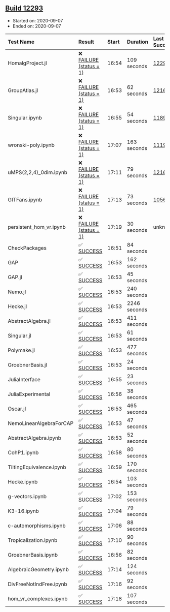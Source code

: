 ## [Build 12293](https://oscarci.mathematik.uni-kl.de/job/oscar/12293/)

* Started on: 2020-09-07
* Ended on: 2020-09-07

| Test Name    | Result | Start | Duration | Last Success | First Failure |
|:-------------|:-------|:------|:---------|:-------------|:--------------|
| HomalgProject.jl | ❌ [FAILURE (status = 1)](https://oscarci.mathematik.uni-kl.de/job/oscar/12293/artifact/logs/build-12293/HomalgProject.jl.log) | 16:54 | 109 seconds | [12292](https://oscarci.mathematik.uni-kl.de/job/oscar/12292/) | [12293](https://oscarci.mathematik.uni-kl.de/job/oscar/12293/) |
| GroupAtlas.jl | ❌ [FAILURE (status = 1)](https://oscarci.mathematik.uni-kl.de/job/oscar/12293/artifact/logs/build-12293/GroupAtlas.jl.log) | 16:53 | 62 seconds | [12167](https://oscarci.mathematik.uni-kl.de/job/oscar/12167/) | [12168](https://oscarci.mathematik.uni-kl.de/job/oscar/12168/) |
| Singular.ipynb | ❌ [FAILURE (status = 1)](https://oscarci.mathematik.uni-kl.de/job/oscar/12293/artifact/logs/build-12293/Singular.ipynb.log) | 16:55 | 54 seconds | [11893](https://oscarci.mathematik.uni-kl.de/job/oscar/11893/) | [11894](https://oscarci.mathematik.uni-kl.de/job/oscar/11894/) |
| wronski-poly.ipynb | ❌ [FAILURE (status = 1)](https://oscarci.mathematik.uni-kl.de/job/oscar/12293/artifact/logs/build-12293/wronski-poly.ipynb.log) | 17:07 | 163 seconds | [11192](https://oscarci.mathematik.uni-kl.de/job/oscar/11192/) | [11193](https://oscarci.mathematik.uni-kl.de/job/oscar/11193/) |
| uMPS(2,2,4)_0dim.ipynb | ❌ [FAILURE (status = 1)](https://oscarci.mathematik.uni-kl.de/job/oscar/12293/artifact/logs/build-12293/uMPS-2-2-4-_0dim.ipynb.log) | 17:11 | 79 seconds | [12167](https://oscarci.mathematik.uni-kl.de/job/oscar/12167/) | [12168](https://oscarci.mathematik.uni-kl.de/job/oscar/12168/) |
| GITFans.ipynb | ❌ [FAILURE (status = 1)](https://oscarci.mathematik.uni-kl.de/job/oscar/12293/artifact/logs/build-12293/GITFans.ipynb.log) | 17:13 | 73 seconds | [10566](https://oscarci.mathematik.uni-kl.de/job/oscar/10566/) | [10567](https://oscarci.mathematik.uni-kl.de/job/oscar/10567/) |
| persistent_hom_vr.ipynb | ❌ [FAILURE (status = 1)](https://oscarci.mathematik.uni-kl.de/job/oscar/12293/artifact/logs/build-12293/persistent_hom_vr.ipynb.log) | 17:19 | 30 seconds | unknown | unknown |
| CheckPackages | ✅ [SUCCESS](https://oscarci.mathematik.uni-kl.de/job/oscar/12293/artifact/logs/build-12293/CheckPackages.log) | 16:51 | 84 seconds |  |  |
| GAP | ✅ [SUCCESS](https://oscarci.mathematik.uni-kl.de/job/oscar/12293/artifact/logs/build-12293/GAP.log) | 16:53 | 162 seconds |  |  |
| GAP.jl | ✅ [SUCCESS](https://oscarci.mathematik.uni-kl.de/job/oscar/12293/artifact/logs/build-12293/GAP.jl.log) | 16:53 | 45 seconds |  |  |
| Nemo.jl | ✅ [SUCCESS](https://oscarci.mathematik.uni-kl.de/job/oscar/12293/artifact/logs/build-12293/Nemo.jl.log) | 16:53 | 240 seconds |  |  |
| Hecke.jl | ✅ [SUCCESS](https://oscarci.mathematik.uni-kl.de/job/oscar/12293/artifact/logs/build-12293/Hecke.jl.log) | 16:53 | 2246 seconds |  |  |
| AbstractAlgebra.jl | ✅ [SUCCESS](https://oscarci.mathematik.uni-kl.de/job/oscar/12293/artifact/logs/build-12293/AbstractAlgebra.jl.log) | 16:53 | 411 seconds |  |  |
| Singular.jl | ✅ [SUCCESS](https://oscarci.mathematik.uni-kl.de/job/oscar/12293/artifact/logs/build-12293/Singular.jl.log) | 16:53 | 61 seconds |  |  |
| Polymake.jl | ✅ [SUCCESS](https://oscarci.mathematik.uni-kl.de/job/oscar/12293/artifact/logs/build-12293/Polymake.jl.log) | 16:53 | 477 seconds |  |  |
| GroebnerBasis.jl | ✅ [SUCCESS](https://oscarci.mathematik.uni-kl.de/job/oscar/12293/artifact/logs/build-12293/GroebnerBasis.jl.log) | 16:53 | 24 seconds |  |  |
| JuliaInterface | ✅ [SUCCESS](https://oscarci.mathematik.uni-kl.de/job/oscar/12293/artifact/logs/build-12293/JuliaInterface.log) | 16:55 | 23 seconds |  |  |
| JuliaExperimental | ✅ [SUCCESS](https://oscarci.mathematik.uni-kl.de/job/oscar/12293/artifact/logs/build-12293/JuliaExperimental.log) | 16:56 | 38 seconds |  |  |
| Oscar.jl | ✅ [SUCCESS](https://oscarci.mathematik.uni-kl.de/job/oscar/12293/artifact/logs/build-12293/Oscar.jl.log) | 16:53 | 465 seconds |  |  |
| NemoLinearAlgebraForCAP | ✅ [SUCCESS](https://oscarci.mathematik.uni-kl.de/job/oscar/12293/artifact/logs/build-12293/NemoLinearAlgebraForCAP.log) | 16:53 | 47 seconds |  |  |
| AbstractAlgebra.ipynb | ✅ [SUCCESS](https://oscarci.mathematik.uni-kl.de/job/oscar/12293/artifact/logs/build-12293/AbstractAlgebra.ipynb.log) | 16:53 | 52 seconds |  |  |
| CohP1.ipynb | ✅ [SUCCESS](https://oscarci.mathematik.uni-kl.de/job/oscar/12293/artifact/logs/build-12293/CohP1.ipynb.log) | 16:58 | 80 seconds |  |  |
| TiltingEquivalence.ipynb | ✅ [SUCCESS](https://oscarci.mathematik.uni-kl.de/job/oscar/12293/artifact/logs/build-12293/TiltingEquivalence.ipynb.log) | 16:59 | 170 seconds |  |  |
| Hecke.ipynb | ✅ [SUCCESS](https://oscarci.mathematik.uni-kl.de/job/oscar/12293/artifact/logs/build-12293/Hecke.ipynb.log) | 16:54 | 103 seconds |  |  |
| g-vectors.ipynb | ✅ [SUCCESS](https://oscarci.mathematik.uni-kl.de/job/oscar/12293/artifact/logs/build-12293/g-vectors.ipynb.log) | 17:02 | 153 seconds |  |  |
| K3-16.ipynb | ✅ [SUCCESS](https://oscarci.mathematik.uni-kl.de/job/oscar/12293/artifact/logs/build-12293/K3-16.ipynb.log) | 17:04 | 79 seconds |  |  |
| c-automorphisms.ipynb | ✅ [SUCCESS](https://oscarci.mathematik.uni-kl.de/job/oscar/12293/artifact/logs/build-12293/c-automorphisms.ipynb.log) | 17:06 | 88 seconds |  |  |
| Tropicalization.ipynb | ✅ [SUCCESS](https://oscarci.mathematik.uni-kl.de/job/oscar/12293/artifact/logs/build-12293/Tropicalization.ipynb.log) | 17:10 | 90 seconds |  |  |
| GroebnerBasis.ipynb | ✅ [SUCCESS](https://oscarci.mathematik.uni-kl.de/job/oscar/12293/artifact/logs/build-12293/GroebnerBasis.ipynb.log) | 16:56 | 82 seconds |  |  |
| AlgebraicGeometry.ipynb | ✅ [SUCCESS](https://oscarci.mathematik.uni-kl.de/job/oscar/12293/artifact/logs/build-12293/AlgebraicGeometry.ipynb.log) | 17:14 | 124 seconds |  |  |
| DivFreeNotIndFree.ipynb | ✅ [SUCCESS](https://oscarci.mathematik.uni-kl.de/job/oscar/12293/artifact/logs/build-12293/DivFreeNotIndFree.ipynb.log) | 17:16 | 92 seconds |  |  |
| hom_vr_complexes.ipynb | ✅ [SUCCESS](https://oscarci.mathematik.uni-kl.de/job/oscar/12293/artifact/logs/build-12293/hom_vr_complexes.ipynb.log) | 17:18 | 107 seconds |  |  |

